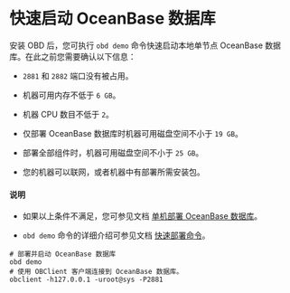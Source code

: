 # 快速启动 OceanBase 数据库

安装 OBD 后，您可执行 `obd demo` 命令快速启动本地单节点 OceanBase 数据库。在此之前您需要确认以下信息：

* `2881` 和 `2882` 端口没有被占用。

* 机器可用内存不低于 `6 GB`。

* 机器 CPU 数目不低于 `2`。

* 仅部署 OceanBase 数据库时机器可用磁盘空间不小于 `19 GB`。

* 部署全部组件时，机器可用磁盘空间不小于 `25 GB`。

* 您的机器可以联网，或者机器中有部署所需安装包。

<main id="notice" type='explain'>
  <h4>说明</h4>
  <ul>
  <li>
  <p>如果以上条件不满足，您可参见文档 <a href="../400.user-guide/200.start-the-oceanbase-cluster-by-using-obd.md">单机部署 OceanBase 数据库</a>。</p>
  </li>
  <li>
  <p><code>obd demo</code> 命令的详细介绍可参见文档 <a href="../300.obd-command/000.obd-demo.md">快速部署命令</a>。</p>
</main>

```shell
# 部署并启动 OceanBase 数据库
obd demo
# 使用 OBClient 客户端连接到 OceanBase 数据库。
obclient -h127.0.0.1 -uroot@sys -P2881
```
